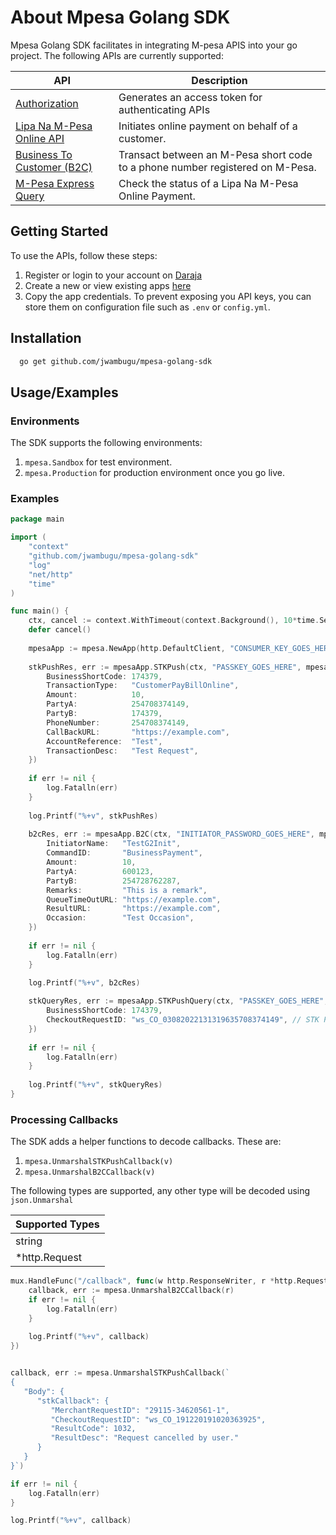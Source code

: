 # About Mpesa Golang SDK

Mpesa Golang SDK facilitates in integrating M-pesa APIS into your go project. The following APIs are currently supported:

| API                                                                                       | Description                                                                   |
|-------------------------------------------------------------------------------------------|-------------------------------------------------------------------------------|
| [Authorization](https://developer.safaricom.co.ke/APIs/Authorization)                     | Generates an access token for authenticating APIs                             |
| [Lipa Na M-Pesa Online API](https://developer.safaricom.co.ke/APIs/MpesaExpressSimulate)  | Initiates online payment on behalf of a customer.                             |
| [Business To Customer  (B2C) ](https://developer.safaricom.co.ke/APIs/BusinessToCustomer) | Transact between an M-Pesa short code to a phone number registered on M-Pesa. |
| [M-Pesa Express Query](https://sandbox.safaricom.co.ke/mpesa/stkpushquery/v1/query)       | Check the status of a Lipa Na M-Pesa Online Payment.                          |

## Getting Started

To use the APIs, follow these steps:

1. Register or login to your account on [Daraja](https://developer.safaricom.co.ke/)
2. Create a new or view existing apps [here](https://developer.safaricom.co.ke/MyApps)
3. Copy the app credentials. To prevent exposing you API keys, you can store them on configuration file such as `.env` or `config.yml`.


## Installation

```bash 
  go get github.com/jwambugu/mpesa-golang-sdk
```

## Usage/Examples

### Environments
The SDK supports the following environments:

1. `mpesa.Sandbox` for test environment.
2. `mpesa.Production` for production environment once you go live.

### Examples

```go
package main

import (
    "context"
    "github.com/jwambugu/mpesa-golang-sdk"
    "log"
    "net/http"
    "time"
)

func main() {
    ctx, cancel := context.WithTimeout(context.Background(), 10*time.Second)
    defer cancel()
    
    mpesaApp := mpesa.NewApp(http.DefaultClient, "CONSUMER_KEY_GOES_HERE", "CONSUMER_SECRET_GOES_HERE", mpesa.Sandbox)
    
    stkPushRes, err := mpesaApp.STKPush(ctx, "PASSKEY_GOES_HERE", mpesa.STKPushRequest{
        BusinessShortCode: 174379,
        TransactionType:   "CustomerPayBillOnline",
        Amount:            10,
        PartyA:            254708374149,
        PartyB:            174379,
        PhoneNumber:       254708374149,
        CallBackURL:       "https://example.com",
        AccountReference:  "Test",
        TransactionDesc:   "Test Request",
    })
    
    if err != nil {
        log.Fatalln(err)
    }
    
    log.Printf("%+v", stkPushRes)
    
    b2cRes, err := mpesaApp.B2C(ctx, "INITIATOR_PASSWORD_GOES_HERE", mpesa.B2CRequest{
        InitiatorName:   "TestG2Init",
        CommandID:       "BusinessPayment",
        Amount:          10,
        PartyA:          600123,
        PartyB:          254728762287,
        Remarks:         "This is a remark",
        QueueTimeOutURL: "https://example.com",
        ResultURL:       "https://example.com",
        Occasion:        "Test Occasion",
    })
    
    if err != nil {
        log.Fatalln(err)
    }
    
    log.Printf("%+v", b2cRes)

    stkQueryRes, err := mpesaApp.STKPushQuery(ctx, "PASSKEY_GOES_HERE", mpesa.STKPushQueryRequest{
        BusinessShortCode: 174379,
        CheckoutRequestID: "ws_CO_03082022131319635708374149", // STK PUSH CheckoutRequestID,
    })
    
    if err != nil {
        log.Fatalln(err)
    }
    
    log.Printf("%+v", stkQueryRes)
}
```

### Processing Callbacks
The SDK adds a helper functions to decode callbacks. These are:
1. `mpesa.UnmarshalSTKPushCallback(v)`
2. `mpesa.UnmarshalB2CCallback(v)`

The following types are supported, any other type will be decoded using `json.Unmarshal`

| Supported Types |
|-----------------|
| string          |
| *http.Request   |

```go
mux.HandleFunc("/callback", func(w http.ResponseWriter, r *http.Request) {
    callback, err := mpesa.UnmarshalB2CCallback(r)
    if err != nil {
        log.Fatalln(err)
    }
    
    log.Printf("%+v", callback)
})


callback, err := mpesa.UnmarshalSTKPushCallback(`
{    
   "Body": {
      "stkCallback": {
         "MerchantRequestID": "29115-34620561-1",
         "CheckoutRequestID": "ws_CO_191220191020363925",
         "ResultCode": 1032,
         "ResultDesc": "Request cancelled by user."
      }
   }
}`)

if err != nil {
    log.Fatalln(err)
}

log.Printf("%+v", callback)
```
